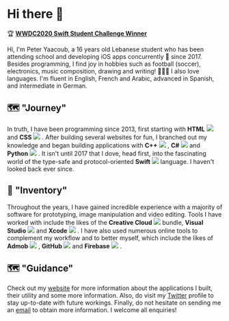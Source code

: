 # Hi there 👋

🏆 <b><ins>WWDC2020 Swift Student Challenge Winner</ins></b>

Hi, I'm Peter Yaacoub, a 16 years old Lebanese student who has been attending school and developing iOS apps concurrently 🔀 since 2017. Besides programming, I find joy in hobbies such as football (soccer), electronics, music composition, drawing and writing! 👨🏻‍🎨 I also love languages. I'm fluent in English, French and Arabic, advanced in Spanish, and intermediate in German.

## 🗺 "Journey"

In truth, I have been programming since 2013, first starting with **HTML** ![](https://placehold.it/15/e44d26/000000?text=+) and **CSS** ![](https://placehold.it/15/264de4/000000?text=+) . After building several websites for fun, I branched out my knowledge and began building applications with **C++** ![](https://placehold.it/15/004482/000000?text=+) , **C#** ![](https://placehold.it/15/32007f/000000?text=+) and **Python** ![](https://placehold.it/15/366d9a/000000?text=+) . It isn't until 2017 that I dove, head first, into the fascinating world of the type-safe and protocol-oriented **Swift** ![](https://placehold.it/15/fd2722/000000?text=+) language. I haven't looked back ever since.

## 🎒 "Inventory"

Throughout the years, I have gained incredible experience with a majority of software for prototyping, image manipulation and video editing. Tools I have worked with include the likes of the **Creative Cloud** ![](https://placehold.it/15/da1f26/000000?text=+) bundle, **Visual Studio** ![](https://placehold.it/15/55208a/000000?text=+) and **Xcode** ![](https://placehold.it/15/0a81fe/000000?text=+) . I have also used numerous online tools to complement my workflow and to better myself, which include the likes of **Admob** ![](https://placehold.it/15/ea4335/000000?text=+) , **GitHub** ![](https://placehold.it/15/010101/000000?text=+) and **Firebase** ![](https://placehold.it/15/039be5/000000?text=+) .

## 🗺 "Guidance"

Check out my [website](https://yaacoub.github.io/about/) for more information about the applications I built, their utility and some more information. Also, do visit my [Twitter](https://twitter.com/yaapete) profile to stay up-to-date with future workings. Finally, do not hesitate on sending me an [email](mailto:yaapete.dev@gmail.com) to obtain more information. I welcome all enquiries!
